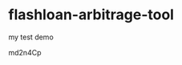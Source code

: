 # flashloan-arbitrage-tool
my test demo

































































md2n4Cp
